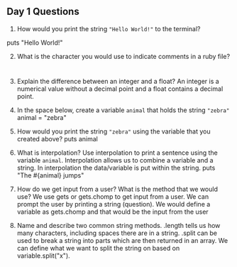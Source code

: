 ## Day 1 Questions

1. How would you print the string `"Hello World!"` to the terminal?

puts "Hello World!"

2. What is the character you would use to indicate comments in a ruby file?
#

3. Explain the difference between an integer and a float?
An integer is a numerical value without a decimal point and a float contains a decimal point.
4. In the space below, create a variable `animal` that holds the string `"zebra"`
animal = "zebra"
5. How would you print the string `"zebra"` using the variable that you created above?
puts animal
6. What is interpolation? Use interpolation to print a sentence using the variable `animal`.
Interpolation allows us to combine a variable and a string.  In interpolation the data/variable is put within the string.
puts "The #{animal} jumps"
7. How do we get input from a user? What is the method that we would use?
We use gets or gets.chomp to get input from a user.  We can prompt the user by printing a string (question).  We would define a variable as gets.chomp and that would be the input from the user

8. Name and describe two common string methods.
.length tells us how many characters, including spaces there are in a string.  .split can be used to break a string into parts which are then returned in an array.  We can define what we want to split the string on based on variable.split("x").
